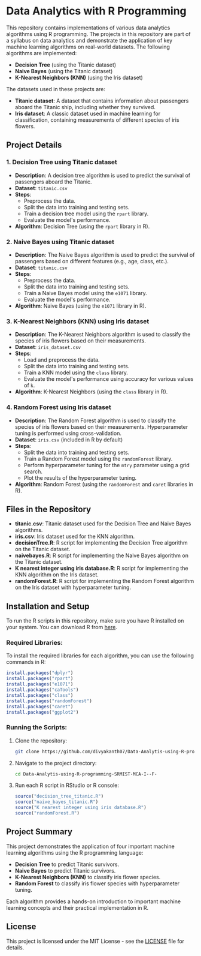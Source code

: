 # Data Analytics with R Programming

This repository contains implementations of various data analytics algorithms using R programming. The projects in this repository are part of a syllabus on data analytics and demonstrate the application of key machine learning algorithms on real-world datasets. The following algorithms are implemented:

- **Decision Tree** (using the Titanic dataset)
- **Naive Bayes** (using the Titanic dataset)
- **K-Nearest Neighbors (KNN)** (using the Iris dataset)

The datasets used in these projects are:
- **Titanic dataset**: A dataset that contains information about passengers aboard the Titanic ship, including whether they survived.
- **Iris dataset**: A classic dataset used in machine learning for classification, containing measurements of different species of iris flowers.

## Project Details

### 1. **Decision Tree using Titanic dataset**
   - **Description**: A decision tree algorithm is used to predict the survival of passengers aboard the Titanic.
   - **Dataset**: `titanic.csv`
   - **Steps**:
     - Preprocess the data.
     - Split the data into training and testing sets.
     - Train a decision tree model using the `rpart` library.
     - Evaluate the model's performance.
   - **Algorithm**: Decision Tree (using the `rpart` library in R).

### 2. **Naive Bayes using Titanic dataset**
   - **Description**: The Naive Bayes algorithm is used to predict the survival of passengers based on different features (e.g., age, class, etc.).
   - **Dataset**: `titanic.csv`
   - **Steps**:
     - Preprocess the data.
     - Split the data into training and testing sets.
     - Train a Naive Bayes model using the `e1071` library.
     - Evaluate the model's performance.
   - **Algorithm**: Naive Bayes (using the `e1071` library in R).

### 3. **K-Nearest Neighbors (KNN) using Iris dataset**
   - **Description**: The K-Nearest Neighbors algorithm is used to classify the species of iris flowers based on their measurements.
   - **Dataset**: `iris_dataset.csv`
   - **Steps**:
     - Load and preprocess the data.
     - Split the data into training and testing sets.
     - Train a KNN model using the `class` library.
     - Evaluate the model's performance using accuracy for various values of `k`.
   - **Algorithm**: K-Nearest Neighbors (using the `class` library in R).
### 4. **Random Forest using Iris dataset**
   - **Description**: The Random Forest algorithm is used to classify the species of iris flowers based on their measurements. Hyperparameter tuning is performed using cross-validation.
   - **Dataset**: `iris.csv` (included in R by default)
   - **Steps**:
     - Split the data into training and testing sets.
     - Train a Random Forest model using the `randomForest` library.
     - Perform hyperparameter tuning for the `mtry` parameter using a grid search.
     - Plot the results of the hyperparameter tuning.
   - **Algorithm**: Random Forest (using the `randomForest` and `caret` libraries in R).

## Files in the Repository

- **titanic.csv**: Titanic dataset used for the Decision Tree and Naive Bayes algorithms.
- **iris.csv**: Iris dataset used for the KNN algorithm.
- **decisionTree.R**: R script for implementing the Decision Tree algorithm on the Titanic dataset.
- **naivebayes.R**: R script for implementing the Naive Bayes algorithm on the Titanic dataset.
- **K nearest integer using iris database.R**: R script for implementing the KNN algorithm on the Iris dataset.
- **randomForest.R**: R script for implementing the Random Forest algorithm on the Iris dataset with hyperparameter tuning.


## Installation and Setup

To run the R scripts in this repository, make sure you have R installed on your system. You can download R from [here](https://cran.r-project.org/).

### Required Libraries:
To install the required libraries for each algorithm, you can use the following commands in R:
```R
install.packages("dplyr")
install.packages("rpart")      
install.packages("e1071")      
install.packages("caTools")   
install.packages("class") 
install.packages("randomForest") 
install.packages("caret") 
install.packages("ggplot2")
```

### Running the Scripts:
1. Clone the repository:
   ```bash
   git clone https://github.com/divyakanth07/Data-Analytis-using-R-programming-SRMIST-MCA-I--F-
   ```

2. Navigate to the project directory:
   ```bash
   cd Data-Analytis-using-R-programming-SRMIST-MCA-I--F-
   ```
   
3. Run each R script in RStudio or R console:
   ```R
   source("decision_tree_titanic.R")
   source("naive_bayes_titanic.R")
   source("K nearest integer using iris database.R")
   source("randomForest.R")
   ```

## Project Summary
This project demonstrates the application of four important machine learning algorithms using the R programming language:
- **Decision Tree** to predict Titanic survivors.
- **Naive Bayes** to predict Titanic survivors.
- **K-Nearest Neighbors (KNN)** to classify iris flower species.
- **Random Forest** to classify iris flower species with hyperparameter tuning.

Each algorithm provides a hands-on introduction to important machine learning concepts and their practical implementation in R.

## License

This project is licensed under the MIT License - see the [LICENSE](LICENSE) file for details.
